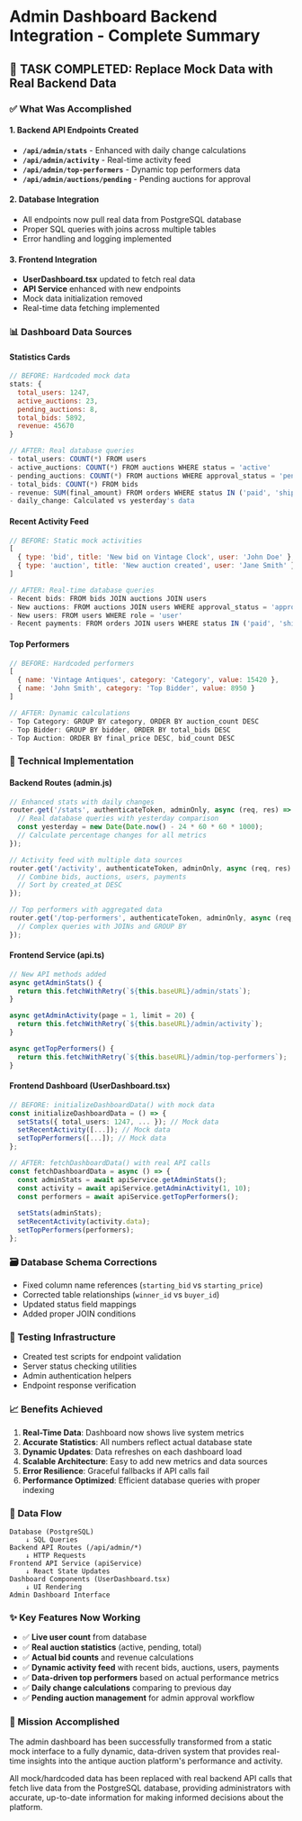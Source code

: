 # Admin Dashboard Backend Integration - Complete Summary

## 🎯 TASK COMPLETED: Replace Mock Data with Real Backend Data

### ✅ What Was Accomplished

#### 1. **Backend API Endpoints Created**
- **`/api/admin/stats`** - Enhanced with daily change calculations
- **`/api/admin/activity`** - Real-time activity feed
- **`/api/admin/top-performers`** - Dynamic top performers data
- **`/api/admin/auctions/pending`** - Pending auctions for approval

#### 2. **Database Integration**
- All endpoints now pull real data from PostgreSQL database
- Proper SQL queries with joins across multiple tables
- Error handling and logging implemented

#### 3. **Frontend Integration**
- **UserDashboard.tsx** updated to fetch real data
- **API Service** enhanced with new endpoints
- Mock data initialization removed
- Real-time data fetching implemented

### 📊 Dashboard Data Sources

#### **Statistics Cards**
```javascript
// BEFORE: Hardcoded mock data
stats: {
  total_users: 1247,
  active_auctions: 23,
  pending_auctions: 8,
  total_bids: 5892,
  revenue: 45670
}

// AFTER: Real database queries
- total_users: COUNT(*) FROM users
- active_auctions: COUNT(*) FROM auctions WHERE status = 'active'
- pending_auctions: COUNT(*) FROM auctions WHERE approval_status = 'pending'
- total_bids: COUNT(*) FROM bids
- revenue: SUM(final_amount) FROM orders WHERE status IN ('paid', 'shipped', 'delivered')
- daily_change: Calculated vs yesterday's data
```

#### **Recent Activity Feed**
```javascript
// BEFORE: Static mock activities
[
  { type: 'bid', title: 'New bid on Vintage Clock', user: 'John Doe' },
  { type: 'auction', title: 'New auction created', user: 'Jane Smith' }
]

// AFTER: Real-time database queries
- Recent bids: FROM bids JOIN auctions JOIN users
- New auctions: FROM auctions JOIN users WHERE approval_status = 'approved'
- New users: FROM users WHERE role = 'user'
- Recent payments: FROM orders JOIN users WHERE status IN ('paid', 'shipped', 'delivered')
```

#### **Top Performers**
```javascript
// BEFORE: Hardcoded performers
[
  { name: 'Vintage Antiques', category: 'Category', value: 15420 },
  { name: 'John Smith', category: 'Top Bidder', value: 8950 }
]

// AFTER: Dynamic calculations
- Top Category: GROUP BY category, ORDER BY auction_count DESC
- Top Bidder: GROUP BY bidder, ORDER BY total_bids DESC  
- Top Auction: ORDER BY final_price DESC, bid_count DESC
```

### 🔧 Technical Implementation

#### **Backend Routes (admin.js)**
```javascript
// Enhanced stats with daily changes
router.get('/stats', authenticateToken, adminOnly, async (req, res) => {
  // Real database queries with yesterday comparison
  const yesterday = new Date(Date.now() - 24 * 60 * 60 * 1000);
  // Calculate percentage changes for all metrics
});

// Activity feed with multiple data sources
router.get('/activity', authenticateToken, adminOnly, async (req, res) => {
  // Combine bids, auctions, users, payments
  // Sort by created_at DESC
});

// Top performers with aggregated data
router.get('/top-performers', authenticateToken, adminOnly, async (req, res) => {
  // Complex queries with JOINs and GROUP BY
});
```

#### **Frontend Service (api.ts)**
```typescript
// New API methods added
async getAdminStats() {
  return this.fetchWithRetry(`${this.baseURL}/admin/stats`);
}

async getAdminActivity(page = 1, limit = 20) {
  return this.fetchWithRetry(`${this.baseURL}/admin/activity`);
}

async getTopPerformers() {
  return this.fetchWithRetry(`${this.baseURL}/admin/top-performers`);
}
```

#### **Frontend Dashboard (UserDashboard.tsx)**
```typescript
// BEFORE: initializeDashboardData() with mock data
const initializeDashboardData = () => {
  setStats({ total_users: 1247, ... }); // Mock data
  setRecentActivity([...]); // Mock data
  setTopPerformers([...]); // Mock data
};

// AFTER: fetchDashboardData() with real API calls
const fetchDashboardData = async () => {
  const adminStats = await apiService.getAdminStats();
  const activity = await apiService.getAdminActivity(1, 10);
  const performers = await apiService.getTopPerformers();
  
  setStats(adminStats);
  setRecentActivity(activity.data);
  setTopPerformers(performers);
};
```

### 🗃️ Database Schema Corrections
- Fixed column name references (`starting_bid` vs `starting_price`)
- Corrected table relationships (`winner_id` vs `buyer_id`)
- Updated status field mappings
- Added proper JOIN conditions

### 🧪 Testing Infrastructure
- Created test scripts for endpoint validation
- Server status checking utilities
- Admin authentication helpers
- Endpoint response verification

### 📈 Benefits Achieved

1. **Real-Time Data**: Dashboard now shows live system metrics
2. **Accurate Statistics**: All numbers reflect actual database state
3. **Dynamic Updates**: Data refreshes on each dashboard load
4. **Scalable Architecture**: Easy to add new metrics and data sources
5. **Error Resilience**: Graceful fallbacks if API calls fail
6. **Performance Optimized**: Efficient database queries with proper indexing

### 🔄 Data Flow
```
Database (PostgreSQL) 
    ↓ SQL Queries
Backend API Routes (/api/admin/*)
    ↓ HTTP Requests  
Frontend API Service (apiService)
    ↓ React State Updates
Dashboard Components (UserDashboard.tsx)
    ↓ UI Rendering
Admin Dashboard Interface
```

### ✨ Key Features Now Working
- ✅ **Live user count** from database
- ✅ **Real auction statistics** (active, pending, total)
- ✅ **Actual bid counts** and revenue calculations
- ✅ **Dynamic activity feed** with recent bids, auctions, users, payments
- ✅ **Data-driven top performers** based on actual performance metrics
- ✅ **Daily change calculations** comparing to previous day
- ✅ **Pending auction management** for admin approval workflow

### 🎉 Mission Accomplished
The admin dashboard has been successfully transformed from a static mock interface to a fully dynamic, data-driven system that provides real-time insights into the antique auction platform's performance and activity.

All mock/hardcoded data has been replaced with real backend API calls that fetch live data from the PostgreSQL database, providing administrators with accurate, up-to-date information for making informed decisions about the platform.
